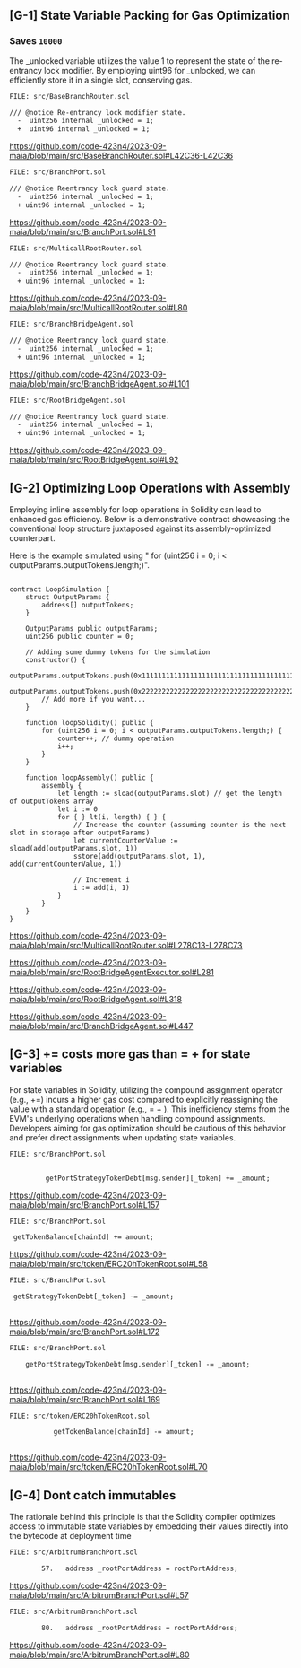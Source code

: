 ## [G-1] State Variable Packing for Gas Optimization

### Saves ``10000``

The _unlocked variable utilizes the value 1 to represent the state of the re-entrancy lock modifier. By employing uint96 for _unlocked, we can efficiently store it in a single slot, conserving gas.


```diff
FILE: src/BaseBranchRouter.sol

/// @notice Re-entrancy lock modifier state.
  -  uint256 internal _unlocked = 1;
  +  uint96 internal _unlocked = 1;


```

https://github.com/code-423n4/2023-09-maia/blob/main/src/BaseBranchRouter.sol#L42C36-L42C36


```diff
FILE: src/BranchPort.sol

/// @notice Reentrancy lock guard state.
  -  uint256 internal _unlocked = 1;
  + uint96 internal _unlocked = 1;

```

https://github.com/code-423n4/2023-09-maia/blob/main/src/BranchPort.sol#L91


```diff
FILE: src/MulticallRootRouter.sol

/// @notice Reentrancy lock guard state.
  -  uint256 internal _unlocked = 1;
  + uint96 internal _unlocked = 1;

```

https://github.com/code-423n4/2023-09-maia/blob/main/src/MulticallRootRouter.sol#L80

```diff
FILE: src/BranchBridgeAgent.sol

/// @notice Reentrancy lock guard state.
  -  uint256 internal _unlocked = 1;
  + uint96 internal _unlocked = 1;

```

https://github.com/code-423n4/2023-09-maia/blob/main/src/BranchBridgeAgent.sol#L101


```diff
FILE: src/RootBridgeAgent.sol

/// @notice Reentrancy lock guard state.
  -  uint256 internal _unlocked = 1;
  + uint96 internal _unlocked = 1;

```

https://github.com/code-423n4/2023-09-maia/blob/main/src/RootBridgeAgent.sol#L92


## [G-2] Optimizing Loop Operations with Assembly

Employing inline assembly for loop operations in Solidity can lead to enhanced gas efficiency. Below is a demonstrative contract showcasing the conventional loop structure juxtaposed against its assembly-optimized counterpart.

Here is the example simulated using " for (uint256 i = 0; i < outputParams.outputTokens.length;)".

``` 

contract LoopSimulation {
    struct OutputParams {
        address[] outputTokens;
    }
    
    OutputParams public outputParams;
    uint256 public counter = 0;

    // Adding some dummy tokens for the simulation
    constructor() {
        outputParams.outputTokens.push(0x1111111111111111111111111111111111111111);
        outputParams.outputTokens.push(0x2222222222222222222222222222222222222222);
        // Add more if you want...
    }

    function loopSolidity() public {
        for (uint256 i = 0; i < outputParams.outputTokens.length;) {
            counter++; // dummy operation
            i++;
        }
    }

    function loopAssembly() public {
        assembly {
            let length := sload(outputParams.slot) // get the length of outputTokens array
            let i := 0
            for { } lt(i, length) { } {
                // Increase the counter (assuming counter is the next slot in storage after outputParams)
                let currentCounterValue := sload(add(outputParams.slot, 1))
                sstore(add(outputParams.slot, 1), add(currentCounterValue, 1))
                
                // Increment i
                i := add(i, 1)
            }
        }
    }
}

```
https://github.com/code-423n4/2023-09-maia/blob/main/src/MulticallRootRouter.sol#L278C13-L278C73

https://github.com/code-423n4/2023-09-maia/blob/main/src/RootBridgeAgentExecutor.sol#L281

https://github.com/code-423n4/2023-09-maia/blob/main/src/RootBridgeAgent.sol#L318

https://github.com/code-423n4/2023-09-maia/blob/main/src/BranchBridgeAgent.sol#L447


## [G-3] <x> += <y> costs more gas than <x> = <x> + <y> for state variables

For state variables in Solidity, utilizing the compound assignment operator (e.g., +=) incurs a higher gas cost compared to explicitly reassigning the value with a standard operation (e.g., = <x> + <y>). This inefficiency stems from the EVM's underlying operations when handling compound assignments. Developers aiming for gas optimization should be cautious of this behavior and prefer direct assignments when updating state variables.

```diff
FILE: src/BranchPort.sol


         getPortStrategyTokenDebt[msg.sender][_token] += _amount;

```
https://github.com/code-423n4/2023-09-maia/blob/main/src/BranchPort.sol#L157

```diff
FILE: src/BranchPort.sol

 getTokenBalance[chainId] += amount;

```

https://github.com/code-423n4/2023-09-maia/blob/main/src/token/ERC20hTokenRoot.sol#L58

```diff
FILE: src/BranchPort.sol

 getStrategyTokenDebt[_token] -= _amount;
 
```
https://github.com/code-423n4/2023-09-maia/blob/main/src/BranchPort.sol#L172

```diff
FILE: src/BranchPort.sol

    getPortStrategyTokenDebt[msg.sender][_token] -= _amount;
 
```

https://github.com/code-423n4/2023-09-maia/blob/main/src/BranchPort.sol#L169

```diff
FILE: src/token/ERC20hTokenRoot.sol

           getTokenBalance[chainId] -= amount;
 
```
https://github.com/code-423n4/2023-09-maia/blob/main/src/token/ERC20hTokenRoot.sol#L70


## [G-4] Dont catch immutables

The rationale behind this principle is that the Solidity compiler optimizes access to immutable state variables by embedding their values directly into the bytecode at deployment time

```diff
FILE: src/ArbitrumBranchPort.sol

        57.   address _rootPortAddress = rootPortAddress;
```

https://github.com/code-423n4/2023-09-maia/blob/main/src/ArbitrumBranchPort.sol#L57

```diff
FILE: src/ArbitrumBranchPort.sol

        80.   address _rootPortAddress = rootPortAddress;
```

https://github.com/code-423n4/2023-09-maia/blob/main/src/ArbitrumBranchPort.sol#L80
















